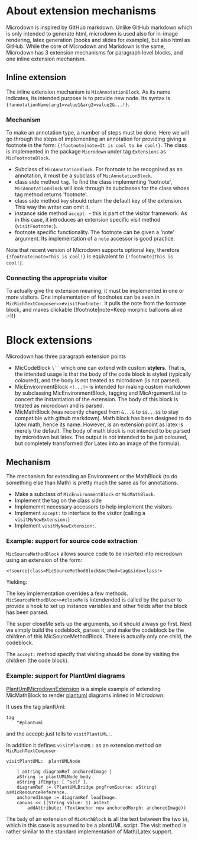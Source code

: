 # About extension mechanisms

Microdown  is inspired by GitHub markdown. Unlike GitHub markdown which is only intended to generate html, microdown is used also for in-image rendering, latex generation (books and slides for example), but also html as GitHub. While the core of Microdown and Markdown is the same, Microdown has 3 extension mechanisms for paragraph level blocks, and one inline extension mechanism.

## Inline extension

The inline extension mechanism is  `MicAnnotationBlock`. As its name indicates, its intended purpose is to provide new node. Its syntax is `{!annotationName|arg1=value1&arg2=value2&...!}`. 

### Mechanism
To make an annotation type, a number of steps must be done. Here we will go through the steps of implementing an annotation for providing giving a footnote in the form: `{!footnote|note=It is cool to be cool!}`.  The class is implemented in the package `Microdown` under tag `Extensions` as `MicFootnoteBlock`.

- Subclass of `MicAnnotationBlock`. For footnote to be recognised as an annotation, it must be a subclass of `MicAnnotationBlock`.
- class side method `tag`.  To find the class implementing 'footnote', `MicAnnotationBlock` will look through its subclasses for the class whoes tag method returns 'footnote'.
- class side method `key` should return the default key of the extension. This way the writer can omit it.  
- instance side method `accept:` - this is part of the visitor framework. As in this case, it introduces an extension specific visit method (`visitFootnote:`). 
- footnote specific functionality. The footnote can be given a 'note' argument. Its implementation of a `note` accessor is good practice.

Note that recent version of Microdown supports optional key, therefore `{!footnote|note=This is cool!}` is equivalent to `{!footnote|This is cool!}`.

### Connecting the appropriate visitor
To actually give the extension meaning, it must be implemented in one or more visitors. One implementation of foodnotes can be seen in `MicRichTextComposer>>#visitFootnote:`. It pulls the note from the footnote block, and makes clickable {!footnote|note=Keep morphic balloons alive :-)!}


# Block extensions

Microdown has three paragraph extension points
- MicCodeBlock `\`\`\`` which one can extend with custom **stylers**. That is, the intended usage is that the body of the code block is styled (typically coloured), and the body is not treated as microdown (is not parsed).
- MicEnvironmentBlock `<!...!>` is intended for making custom markdown by subclassing MicEnvironmentBlock, tagging and MicArgumentList to concert the instantiation of the extension. The body of this block is treated as microdown and is parsed.
- MicMathBlock (was recently changed from `&...&` to `$$...$$` to stay compatible with github markdown). Math block has been designed to do latex math, hence its name. However, is an extension point as latex is merely the default. The body of math block is not intended to be parsed by microdown but latex. The output is not intended to be just coloured, but completely transformed (for Latex into an image of the formula).

## Mechanism
The mechanism for extending an Environment or the MathBlock (to do something else than Math) is pretty much the same as for annotations. 
- Make a subclass of `MicEnvironmentBlock` or `MicMathBlock`.
- Implement the tag on the class side
- Implememnt necessary accessors to help implement the visitors
- Implement `accept:` to interface to the visitor (calling a `visitMyNewExtension:`)
- Implement `visitMyNewExtension:`.

### Example: support for source code extraction

`MicSourceMethodBlock` allows source code to be inserted into microdown using an extension of the form:
```text
<!source|class=MicSourceMethodBlock&method=tag&side=class!>
```
Yielding:
<!source|class=MicSourceMethodBlock&method=tag&side=class!>

The key implementation overrides a few methods. `MicSourceMethodBloc>>#closeMe` is intendended is called by the parser to provide a hook to set up instance variables and other fields after the block has been parsed.
<!source|class=MicSourceMethodBlock&method=closeMe!>

The super closeMe sets up the arguments, so it should always go first. Next we simply build the codeblock, parses it, and make the codeblock be the children of this MicSourceMethodBlock. There is actually only one child, the codeblock.

The `accept:` method specify that visiting should be done by visiting the children (the code block).

<!source|class=MicSourceMethodBlock&method=accept:!>

### Example: support for PlantUml diagrams

[PlantUmlMicrodownExtension](https://github.com/kasperosterbye/PlantUmlMicrodownExtension) is a simple example of extending MicMathBlock to render [plantuml](https://plantuml.com) diagrams inlined in Microdown.

It uses the tag plantUml:
```Method
tag 
	^#plantuml
```

and the accept: just tells to `visitPlantUML:`.

In addition it defines `visitPlantUML:` as an extension method on `MicRichTextComposer`

```Method
visitPlantUML:  plantUMLNode 

	| aString diagramRef anchoredImage |
	aString := plantUMLNode body.
	aString ifEmpty: [ ^self ].
	diagramRef := (PlantUMLBridge pngFromSource: aString) asMicResourceReference.
	anchoredImage := diagramRef loadImage.
	canvas << ((String value: 1) asText
		addAttribute: (TextAnchor new anchoredMorph: anchoredImage))
```

The `body` of an extension of `MicMathBlock` is all the text between the two `$$`, which in this case is assumed to be a plantUML script. The visit method is rather similar to the standard implementation of Math/Latex support.

